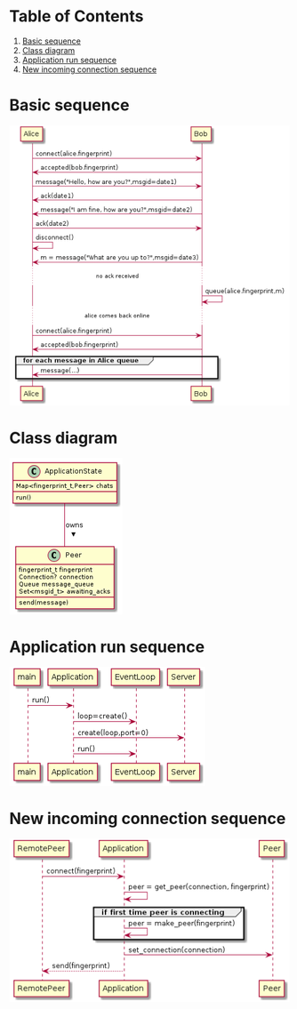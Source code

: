 
# Table of Contents

1.  [Basic sequence](#org385953b)
2.  [Class diagram](#orge0100f4)
3.  [Application run sequence](#orgd044b15)
4.  [New incoming connection sequence](#orgbba84b0)


<a id="org385953b"></a>

# Basic sequence

![img](sequence.png)


<a id="orge0100f4"></a>

# Class diagram

![img](class.png)


<a id="orgd044b15"></a>

# Application run sequence

![img](application_run.png)


<a id="orgbba84b0"></a>

# New incoming connection sequence

![img](incoming_connection.png)

